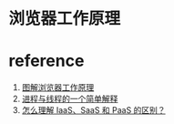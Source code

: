 # 浏览器工作原理



# reference
1. [图解浏览器工作原理](https://zhuanlan.zhihu.com/p/47407398)
2. [进程与线程的一个简单解释](http://www.ruanyifeng.com/blog/2013/04/processes_and_threads.html)
3. [怎么理解 IaaS、SaaS 和 PaaS 的区别？](https://www.zhihu.com/question/20387284/answer/743669668)
